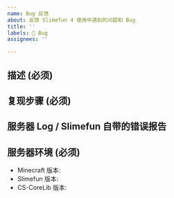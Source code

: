 ```yaml
---
name: Bug 反馈
about: 反馈 Slimefun 4 使用中遇到的问题和 Bug
title: ''
labels: 🐞 Bug
assignees: ''

---
```


## 描述 (必须)
<!-- 简单详细地描述一下你遇到的问题. -->

## 复现步骤 (必须)
<!-- 建议使用截图/GIF/视频等方式完善你的表述 -->

## 服务器 Log / Slimefun 自带的错误报告
<!-- 将 Log 发在这里或者使用 https://pastebin.com 等同类网站分享你的 Log -->
<!-- 还有 Slimefun 自带的错误报告系统文件 (如果有的话) -->

## 服务器环境 (必须)
<!-- 如果你不提供你的服务器环境, 问题可能会被一瞬关闭. -->
<!-- "最新版" 永远都不是个版本号. -->
<!-- 只要输个 "/sf versions" 命令然后截图发上来就行了. -->

 - Minecraft 版本:
 - Slimefun 版本:
 - CS-CoreLib 版本:
